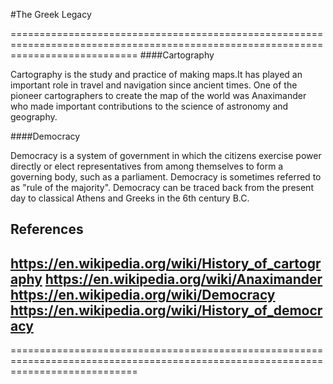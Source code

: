 #The Greek Legacy

==================================================================================================================================
####Cartography

Cartography is the study and practice of making maps.It has played an important role in travel and navigation since ancient times.
One of the pioneer cartographers to create the map of the world was Anaximander who made important contributions to the science of 
astronomy and geography.

####Democracy

Democracy is a system of government in which the citizens exercise power directly or elect representatives from among themselves to form a governing body, such as a parliament.
Democracy is sometimes referred to as "rule of the majority".
Democracy can be traced back from the present day to classical Athens and Greeks in the 6th century B.C.

References
----------------------------------------------------------------------------------------------------------------------------------
https://en.wikipedia.org/wiki/History_of_cartography
https://en.wikipedia.org/wiki/Anaximander
https://en.wikipedia.org/wiki/Democracy
https://en.wikipedia.org/wiki/History_of_democracy
----------------------------------------------------------------------------------------------------------------------------------

==================================================================================================================================
